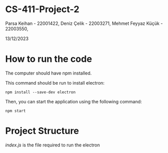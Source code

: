 # CS-411-Project-2
Parsa Keihan - 22001422,
Deniz Çelik - 22003271,
Mehmet Feyyaz Küçük - 22003550,

13/12/2023

# How to run the code

The computer should have npm installed.

This command should be run to install electron:

```
npm install --save-dev electron
```

Then, you can start the application using the following command:

```
npm start
```

# Project Structure
*index.js* is the file required to run the electron